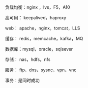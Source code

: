 负载均衡：nginx ，lvs，F5，A10

高可用： keepalived，haproxy

web： apache，nginx，tomcat，LLS

缓存： redis，memcache，kafka，MQ

数据库：mysql，oracle，sqlsever

存储： nas，hdfs，nfs

服务： ftp，dns，sysnc，vpn，vnc

事务：是同时成功